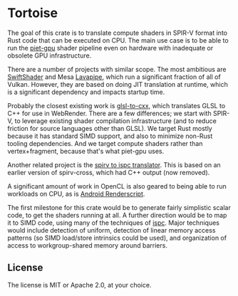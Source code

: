 # Tortoise

The goal of this crate is to translate compute shaders in SPIR-V format into Rust code that can be executed on CPU. The main use case is to be able to run the [piet-gpu] shader pipeline even on hardware with inadequate or obsolete GPU infrastructure.

There are a number of projects with similar scope. The most ambitious are [SwiftShader] and Mesa [Lavapipe], which run a significant fraction of all of Vulkan. However, they are based on doing JIT translation at runtime, which is a significant dependency and impacts startup time.

Probably the closest existing work is [glsl-to-cxx], which translates GLSL to C++ for use in WebRender. There are a few differences; we start with SPIR-V, to leverage existing shader compilation infrastructure (and to reduce friction for source languages other than GLSL). We target Rust mostly because it has standard SIMD support, and also to minimize non-Rust tooling dependencies. And we target compute shaders rather than vertex+fragment, because that's what piet-gpu uses.

Another related project is the [spirv to ispc translator]. This is based on an earlier version of spirv-cross, which had C++ output (now removed).

A significant amount of work in OpenCL is also geared to being able to run workloads on CPU, as is [Android Renderscript].

The first milestone for this crate would be to generate fairly simplistic scalar code, to get the shaders running at all. A further direction would be to map it to SIMD code, using many of the techniques of [ispc]. Major techniques would include detection of uniform, detection of linear memory access patterns (so SIMD load/store intrinsics could be used), and organization of access to workgroup-shared memory around barriers.

## License

The license is MIT or Apache 2.0, at your choice.

[piet-gpu]: https://github.com/linebender/piet-gpu
[SwiftShader]: https://swiftshader.googlesource.com/SwiftShader
[Lavapipe]: https://www.phoronix.com/scan.php?page=news_item&px=Mesa-Vulkan-Lavapipe
[glsl-to-cxx]: https://github.com/servo/webrender/tree/master/glsl-to-cxx
[spirv to ispc translator]: https://software.intel.com/content/www/us/en/develop/articles/spir-v-to-ispc-convert-gpu-compute-to-the-cpu.html
[ispc]: https://ispc.github.io/
[Android Renderscript]: https://developer.android.com/guide/topics/renderscript/compute
